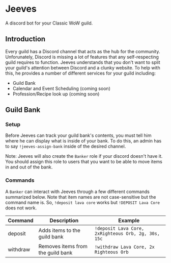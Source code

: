 # Jeeves

A discord bot for your Classic WoW guild.

## Introduction

Every guild has a Discord channel that acts as the hub for the community. Unforunately,
Discord is missing a lot of features that any self-respecting guild requires to function.
Jeeves understands that you don't want to split your guild's attention between Discord
and a clunky website. To help with this, he provides a number of different services
for your guild including:

- Guild Bank
- Calendar and Event Scheduling (coming soon)
- Profession/Recipe look up (coming soon)

## Guild Bank

### Setup

Before Jeeves can track your guild bank's contents, you must tell him where he can display what is
inside of your bank. To do this, an admin has to say `!jeeves-assign-bank` inside of the desired channel.

Note: Jeeves will also create the `Banker` role if your discord doesn't have it. You should assign this role to users
that you want to be able to move items in and out of the bank.

### Commands

A `Banker` can interact with Jeeves through a few different commands summarized below. Note that item names are
not case-sensitive but the command name is. So, `!deposit lava core` works but `!DEPOSIT Lava Core` does not work.

| Command  | Description                       | Example                                             |
| -------- | --------------------------------- | --------------------------------------------------- |
| deposit  | Adds items to the guild bank      | `!deposit Lava Core, 2xRighteous Orb, 2g, 30s, 15c` |
| withdraw | Removes items from the guild bank | `!withdraw Lava Core, 2x Righteous Orb`             |
